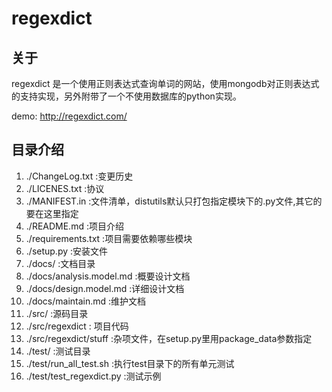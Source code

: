 # regexdict

## 关于
  
  regexdict 是一个使用正则表达式查询单词的网站，使用mongodb对正则表达式的支持实现，另外附带了一个不使用数据库的python实现。

  demo: http://regexdict.com/

## 目录介绍

1. ./ChangeLog.txt :变更历史
1. ./LICENES.txt :协议
1. ./MANIFEST.in :文件清单，distutils默认只打包指定模块下的.py文件,其它的要在这里指定
1. ./README.md :项目介绍
1. ./requirements.txt :项目需要依赖哪些模块
1. ./setup.py :安装文件
1. ./docs/ :文档目录
1. ./docs/analysis.model.md :概要设计文档
1. ./docs/design.model.md :详细设计文档
1. ./docs/maintain.md :维护文档
1. ./src/ :源码目录
1. ./src/regexdict : 项目代码
1. ./src/regexdict/stuff :杂项文件，在setup.py里用package_data参数指定
1. ./test/ :测试目录
1. ./test/run_all_test.sh :执行test目录下的所有单元测试
1. ./test/test_regexdict.py :测试示例

